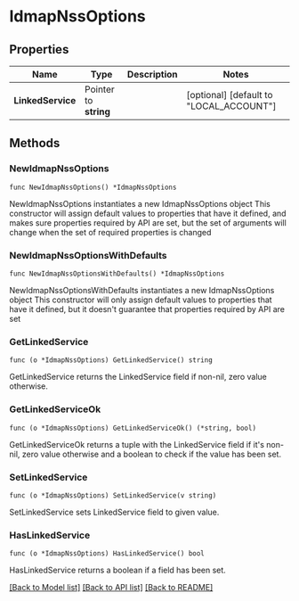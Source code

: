 # IdmapNssOptions

## Properties

Name | Type | Description | Notes
------------ | ------------- | ------------- | -------------
**LinkedService** | Pointer to **string** |  | [optional] [default to "LOCAL_ACCOUNT"]

## Methods

### NewIdmapNssOptions

`func NewIdmapNssOptions() *IdmapNssOptions`

NewIdmapNssOptions instantiates a new IdmapNssOptions object
This constructor will assign default values to properties that have it defined,
and makes sure properties required by API are set, but the set of arguments
will change when the set of required properties is changed

### NewIdmapNssOptionsWithDefaults

`func NewIdmapNssOptionsWithDefaults() *IdmapNssOptions`

NewIdmapNssOptionsWithDefaults instantiates a new IdmapNssOptions object
This constructor will only assign default values to properties that have it defined,
but it doesn't guarantee that properties required by API are set

### GetLinkedService

`func (o *IdmapNssOptions) GetLinkedService() string`

GetLinkedService returns the LinkedService field if non-nil, zero value otherwise.

### GetLinkedServiceOk

`func (o *IdmapNssOptions) GetLinkedServiceOk() (*string, bool)`

GetLinkedServiceOk returns a tuple with the LinkedService field if it's non-nil, zero value otherwise
and a boolean to check if the value has been set.

### SetLinkedService

`func (o *IdmapNssOptions) SetLinkedService(v string)`

SetLinkedService sets LinkedService field to given value.

### HasLinkedService

`func (o *IdmapNssOptions) HasLinkedService() bool`

HasLinkedService returns a boolean if a field has been set.


[[Back to Model list]](../README.md#documentation-for-models) [[Back to API list]](../README.md#documentation-for-api-endpoints) [[Back to README]](../README.md)


